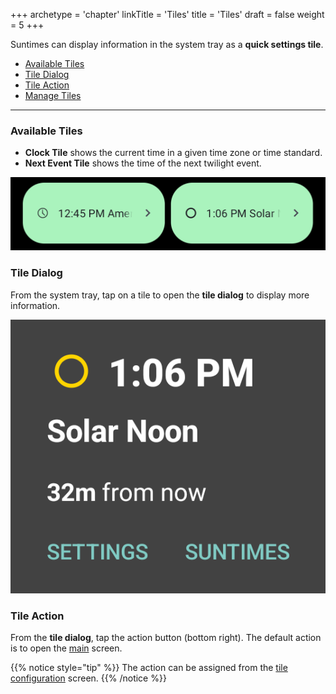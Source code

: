 +++
archetype = 'chapter'
linkTitle = 'Tiles'
title = 'Tiles'
draft = false
weight = 5
+++

Suntimes can display information in the system tray as a **quick settings tile**.

* [Available Tiles](#available-tiles)
* [Tile Dialog](#tile-dialog)
* [Tile Action](#tile-action)
* [Manage Tiles](manage)


---
### Available Tiles

* **Clock Tile** shows the current time in a given time zone or time standard.
* **Next Event Tile** shows the time of the next twilight event.

![Quick Settings](images/suntimes-tiles.png?width=350px "Quick Settings")


### Tile Dialog

From the system tray, tap on a tile to open the **tile dialog** to display more information.

![Tile Dialog (event)](images/suntimes-tile-dialog-event.png?width=250px "Tile Dialog (next event)")


### Tile Action

From the **tile dialog**, tap the action button (bottom right). The default action is to open the [main](/help/dialogs/main) screen.

{{% notice style="tip" %}}
The action can be assigned from the [tile configuration](manage/#configure-tiles) screen. 
{{% /notice %}}


